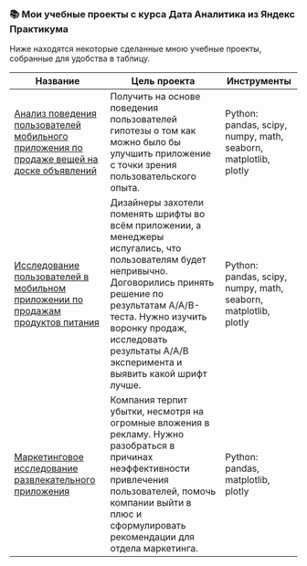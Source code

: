 ### :books: Мои учебные проекты с курса Дата Аналитика из Яндекс Практикума

Ниже находятся некоторые сделанные мною учебные проекты, собранные для удобства в таблицу.

| Название                            | Цель проекта           | Инструменты |
| ----------------------------------- | ------------------ | --------------------- |
| [Анализ поведения пользователей мобильного приложения по продаже вещей на доске объявлений](https://github.com/ilduskhisamov/yandex_practicum_da_projects/tree/main/mobile_app) | Получить на основе поведения пользователей гипотезы о том как можно было бы улучшить приложение с точки зрения пользовательского опыта. | Python: pandas, scipy, numpy, math, seaborn, matplotlib, plotly |
| [Исследование пользователей в мобильном приложении по продажам продуктов питания](https://github.com/ilduskhisamov/yandex_practicum_da_projects/tree/main/user_behavior) | Дизайнеры захотели поменять шрифты во всём приложении, а менеджеры испугались, что пользователям будет непривычно. Договорились принять решение по результатам A/A/B-теста. Нужно изучить воронку продаж, исследовать результаты А/А/В эксперимента и выявить какой шрифт лучше. | Python: pandas, scipy, numpy, math, seaborn, matplotlib, plotly |       
| [Маркетинговое исследование развлекательного приложения](https://github.com/ilduskhisamov/yandex_practicum_da_projects/tree/main/marketing_analyse) | Компания терпит убытки, несмотря на огромные вложения в рекламу. Нужно разобраться в причинах неэффективности привлечения пользователей, помочь компании выйти в плюс и сформулировать рекомендации для отдела маркетинга. | Python: pandas, matplotlib, plotly |
